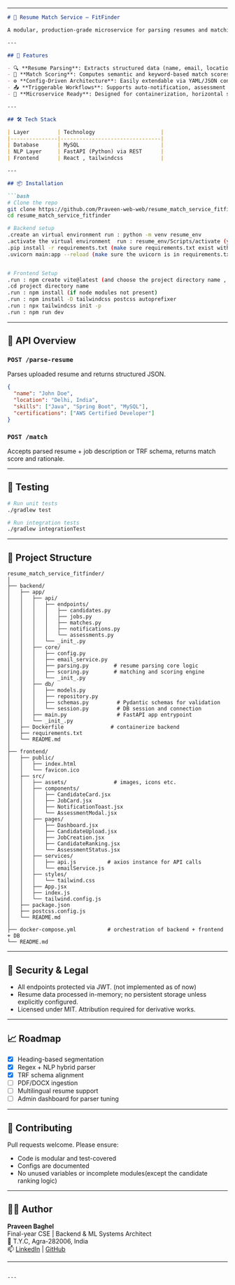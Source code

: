 
---

```markdown
# 🧠 Resume Match Service – FitFinder

A modular, production-grade microservice for parsing resumes and matching them to job descriptions using configurable NLP pipelines. Built for seamless integration into FitFinder’s recruitment platform.

---

## 🚀 Features

- 🔍 **Resume Parsing**: Extracts structured data (name, email, location, summary, skills, certifications) using heading-based segmentation and regex/NLP.
- 🧠 **Match Scoring**: Computes semantic and keyword-based match scores against TRF schema or job descriptions.
- ⚙️ **Config-Driven Architecture**: Easily extendable via YAML/JSON configs for parsing rules, scoring weights, and schema mappings.
- 📤 **Triggerable Workflows**: Supports auto-notification, assessment triggers, and candidate shortlisting.
- 🧱 **Microservice Ready**: Designed for containerization, horizontal scaling, and plug-and-play integration.

---

## 🛠️ Tech Stack

| Layer         | Technology                     |
|---------------|--------------------------------|
| Database      | MySQL                          |
| NLP Layer     | FastAPI (Python) via REST      |
| Frontend      | React , tailwindcss            |

---

## 📦 Installation

```bash
# Clone the repo
git clone https://github.com/Praveen-web-web/resume_match_service_fitfinder.git
cd resume_match_service_fitfinder

# Backend setup
.create an virtual environment run : python -m venv resume_env
.activate the virtual environment  run : resume_env/Scripts/activate (you will see in the green(colour) resume_env on the starting of the directory path in the terminal (if activated))
.pip install -r requirements.txt (make sure requirements.txt exist with required(libraries)) in the root directory
.uvicorn main:app --reload (make sure the uvicorn is in requirements.txt and main.py should be in root directory) 


# Frontend Setup
.run : npm create vite@latest (and choose the project directory name , react , Javascript)
.cd project directory name
.run : npm install (if node modules not present)
.run : npm install -D tailwindcss postcss autoprefixer
.run : npx tailwindcss init -p
.run : npm run dev
```

---

## 📄 API Overview

### `POST /parse-resume`
Parses uploaded resume and returns structured JSON.

```json
{
  "name": "John Doe",
  "location": "Delhi, India",
  "skills": ["Java", "Spring Boot", "MySQL"],
  "certifications": ["AWS Certified Developer"]
}
```

### `POST /match`
Accepts parsed resume + job description or TRF schema, returns match score and rationale.

---

## 🧪 Testing

```bash
# Run unit tests
./gradlew test

# Run integration tests
./gradlew integrationTest
```

---

## 📁 Project Structure

```
resume_match_service_fitfinder/
│
├── backend/
│   ├── app/
│   │   ├── api/
│   │   │   ├── endpoints/
│   │   │   │   ├── candidates.py
│   │   │   │   ├── jobs.py
│   │   │   │   ├── matches.py
│   │   │   │   ├── notifications.py
│   │   │   │   └── assessments.py
│   │   │   └── _init_.py
│   │   ├── core/
│   │   │   ├── config.py
│   │   │   ├── email_service.py
│   │   │   ├── parsing.py        # resume parsing core logic
│   │   │   ├── scoring.py        # matching and scoring engine
│   │   │   └── _init_.py
│   │   ├── db/
│   │   │   ├── models.py
│   │   │   ├── repository.py
│   │   │   ├── schemas.py         # Pydantic schemas for validation
│   │   │   └── session.py         # DB session and connection
│   │   ├── main.py                # FastAPI app entrypoint
│   │   └── _init_.py
│   ├── Dockerfile               # containerize backend
│   ├── requirements.txt
│   └── README.md
│
├── frontend/
│   ├── public/
│   │   ├── index.html
│   │   └── favicon.ico
│   ├── src/
│   │   ├── assets/               # images, icons etc.
│   │   ├── components/
│   │   │   ├── CandidateCard.jsx
│   │   │   ├── JobCard.jsx
│   │   │   ├── NotificationToast.jsx
│   │   │   └── AssessmentModal.jsx
│   │   ├── pages/
│   │   │   ├── Dashboard.jsx
│   │   │   ├── CandidateUpload.jsx
│   │   │   ├── JobCreation.jsx
│   │   │   ├── CandidateRanking.jsx
│   │   │   └── AssessmentStatus.jsx
│   │   ├── services/
│   │   │   ├── api.js          # axios instance for API calls
│   │   │   └── emailService.js
│   │   ├── styles/
│   │   │   └── tailwind.css
│   │   ├── App.jsx
│   │   ├── index.js
│   │   └── tailwind.config.js
│   ├── package.json
│   ├── postcss.config.js
│   └── README.md
│
├── docker-compose.yml          # orchestration of backend + frontend + DB
└── README.md
```

---

## 🔐 Security & Legal

- All endpoints protected via JWT. (not implemented as of now)
- Resume data processed in-memory; no persistent storage unless explicitly configured.
- Licensed under MIT. Attribution required for derivative works.

---

## 📈 Roadmap

- [x] Heading-based segmentation
- [x] Regex + NLP hybrid parser
- [x] TRF schema alignment
- [ ] PDF/DOCX ingestion
- [ ] Multilingual resume support
- [ ] Admin dashboard for parser tuning

---

## 🤝 Contributing

Pull requests welcome. Please ensure:
- Code is modular and test-covered
- Configs are documented
- No unused variables or incomplete modules(except the candidate ranking logic)

---

## 👨‍💻 Author

**Praveen Baghel**  
Final-year CSE | Backend & ML Systems Architect  
📍 T.Y.C, Agra-282006, India  
📫 [LinkedIn](https://www.linkedin.com/in/praveenbaghel5573) | [GitHub](https://github.com/Praveen-web-web)

---

```

---


